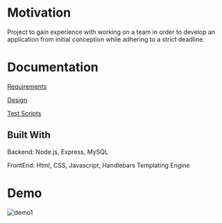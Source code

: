 # Motivation

Project to gain experience with working on a team in order to develop an application from initial conception while adhering to a strict deadline.

# Documentation

[Requirements](docs/Requirements_Document.doc)

[Design](docs/Design_Document.doc)

[Test Scripts](docs/Test_Scripts.doc)


## Built With

Backend: Node.js, Express, MySQL

FrontEnd: Html, CSS, Javascript, Handlebars Templating Engine

# Demo
![demo1](https://user-images.githubusercontent.com/18449651/30940676-cfbf1c40-a3af-11e7-9ca3-26552e2245c3.gif)

